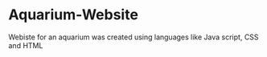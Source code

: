 # Aquarium-Website
Webiste for an aquarium was created using languages like Java script, CSS and HTML
